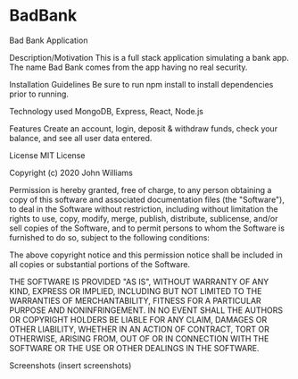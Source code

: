# BadBank
Bad Bank Application

Description/Motivation
This is a full stack application simulating a bank app. The name Bad Bank comes from the app having no real security.

Installation Guidelines
Be sure to run npm install to install dependencies prior to running.

Technology used
MongoDB, Express, React, Node.js

Features
Create an account, login, deposit & withdraw funds, check your balance, and see all user data entered.

License
MIT License

Copyright (c) 2020 John Williams

Permission is hereby granted, free of charge, to any person obtaining a copy
of this software and associated documentation files (the "Software"), to deal
in the Software without restriction, including without limitation the rights
to use, copy, modify, merge, publish, distribute, sublicense, and/or sell
copies of the Software, and to permit persons to whom the Software is
furnished to do so, subject to the following conditions:

The above copyright notice and this permission notice shall be included in all
copies or substantial portions of the Software.

THE SOFTWARE IS PROVIDED "AS IS", WITHOUT WARRANTY OF ANY KIND, EXPRESS OR
IMPLIED, INCLUDING BUT NOT LIMITED TO THE WARRANTIES OF MERCHANTABILITY,
FITNESS FOR A PARTICULAR PURPOSE AND NONINFRINGEMENT. IN NO EVENT SHALL THE
AUTHORS OR COPYRIGHT HOLDERS BE LIABLE FOR ANY CLAIM, DAMAGES OR OTHER
LIABILITY, WHETHER IN AN ACTION OF CONTRACT, TORT OR OTHERWISE, ARISING FROM,
OUT OF OR IN CONNECTION WITH THE SOFTWARE OR THE USE OR OTHER DEALINGS IN THE
SOFTWARE.


Screenshots
(insert screenshots)
